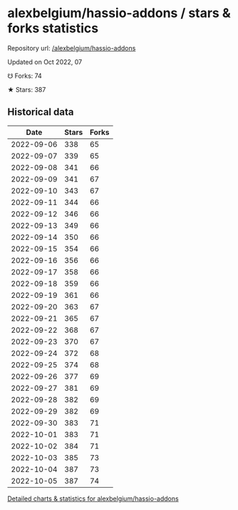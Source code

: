 # alexbelgium/hassio-addons / stars & forks statistics

Repository url: [/alexbelgium/hassio-addons](https://github.com/alexbelgium/hassio-addons)

Updated on Oct 2022, 07

☋ Forks: 74

★ Stars: 387

## Historical data
| Date | Stars | Forks |
|------|-------|-------|
| 2022-09-06 | 338 | 65 | 
| 2022-09-07 | 339 | 65 | 
| 2022-09-08 | 341 | 66 | 
| 2022-09-09 | 341 | 67 | 
| 2022-09-10 | 343 | 67 | 
| 2022-09-11 | 344 | 66 | 
| 2022-09-12 | 346 | 66 | 
| 2022-09-13 | 349 | 66 | 
| 2022-09-14 | 350 | 66 | 
| 2022-09-15 | 354 | 66 | 
| 2022-09-16 | 356 | 66 | 
| 2022-09-17 | 358 | 66 | 
| 2022-09-18 | 359 | 66 | 
| 2022-09-19 | 361 | 66 | 
| 2022-09-20 | 363 | 67 | 
| 2022-09-21 | 365 | 67 | 
| 2022-09-22 | 368 | 67 | 
| 2022-09-23 | 370 | 67 | 
| 2022-09-24 | 372 | 68 | 
| 2022-09-25 | 374 | 68 | 
| 2022-09-26 | 377 | 69 | 
| 2022-09-27 | 381 | 69 | 
| 2022-09-28 | 382 | 69 | 
| 2022-09-29 | 382 | 69 | 
| 2022-09-30 | 383 | 71 | 
| 2022-10-01 | 383 | 71 | 
| 2022-10-02 | 384 | 71 | 
| 2022-10-03 | 385 | 73 | 
| 2022-10-04 | 387 | 73 | 
| 2022-10-05 | 387 | 74 | 


[Detailed charts & statistics for alexbelgium/hassio-addons](https://reviewgithub.com/rep/alexbelgium/hassio-addons)
